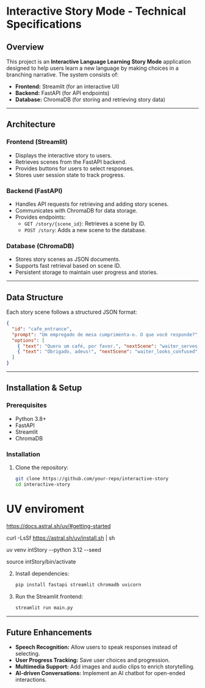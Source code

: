 # Interactive Story Mode - Technical Specifications

## Overview
This project is an **Interactive Language Learning Story Mode** application designed to help users learn a new language by making choices in a branching narrative. The system consists of:
- **Frontend:** Streamlit (for an interactive UI)
- **Backend:** FastAPI (for API endpoints)
- **Database:** ChromaDB (for storing and retrieving story data)

---

## Architecture
### **Frontend (Streamlit)**
- Displays the interactive story to users.
- Retrieves scenes from the FastAPI backend.
- Provides buttons for users to select responses.
- Stores user session state to track progress.

### **Backend (FastAPI)**
- Handles API requests for retrieving and adding story scenes.
- Communicates with ChromaDB for data storage.
- Provides endpoints:
  - `GET /story/{scene_id}`: Retrieves a scene by ID.
  - `POST /story`: Adds a new scene to the database.

### **Database (ChromaDB)**
- Stores story scenes as JSON documents.
- Supports fast retrieval based on scene ID.
- Persistent storage to maintain user progress and stories.

---

## Data Structure
Each story scene follows a structured JSON format:
```json
{
  "id": "cafe_entrance",
  "prompt": "Um empregado de mesa cumprimenta-o. O que você responde?",
  "options": [
    { "text": "Quero um café, por favor.", "nextScene": "waiter_serves_coffee", "points": 10 },
    { "text": "Obrigado, adeus!", "nextScene": "waiter_looks_confused", "points": 0, "hint": "Está a sair demasiado cedo!" }
  ]
}
```

---

## Installation & Setup
### **Prerequisites**
- Python 3.8+
- FastAPI
- Streamlit
- ChromaDB

### **Installation**
1. Clone the repository:
   ```bash
   git clone https://github.com/your-repo/interactive-story
   cd interactive-story
   ```
# UV enviroment
https://docs.astral.sh/uv/#getting-started

curl -LsSf https://astral.sh/uv/install.sh | sh

uv venv intStory --python 3.12 --seed

source intStory/bin/activate

2. Install dependencies:
   ```bash
   pip install fastapi streamlit chromadb uvicorn
   ```
3. Run the Streamlit frontend:
   ```bash
   streamlit run main.py
   ```

---

## Future Enhancements
- **Speech Recognition:** Allow users to speak responses instead of selecting.
- **User Progress Tracking:** Save user choices and progression.
- **Multimedia Support:** Add images and audio clips to enrich storytelling.
- **AI-driven Conversations:** Implement an AI chatbot for open-ended interactions.

